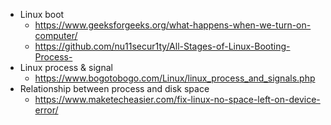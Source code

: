 - Linux boot
  - https://www.geeksforgeeks.org/what-happens-when-we-turn-on-computer/
  - https://github.com/nu11secur1ty/All-Stages-of-Linux-Booting-Process-
- Linux process & signal
  - https://www.bogotobogo.com/Linux/linux_process_and_signals.php
- Relationship between process and disk space
  - https://www.maketecheasier.com/fix-linux-no-space-left-on-device-error/
